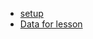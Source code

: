 * [setup](https://datacarpentry.org/image-processing/setup/)
* [Data for lesson](https://figshare.com/articles/dataset/Data_Carpentry_Image_Processing_Data_beta_/19260677)

